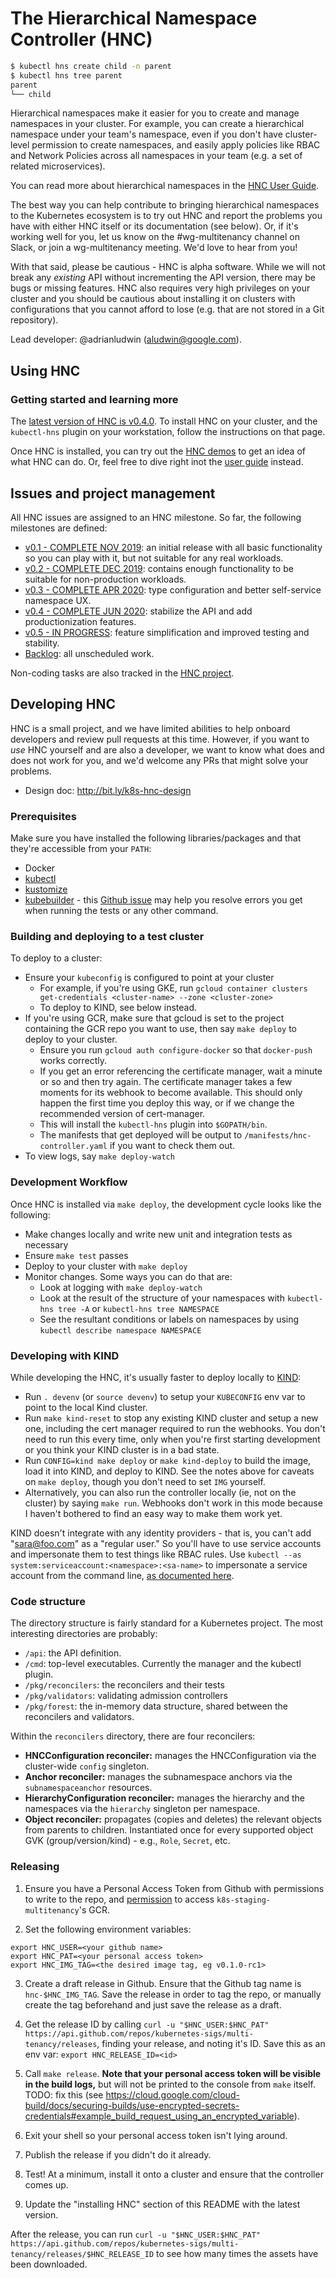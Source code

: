 # The Hierarchical Namespace Controller (HNC)

```bash
$ kubectl hns create child -n parent
$ kubectl hns tree parent
parent
└── child
```

Hierarchical namespaces make it easier for you to create and manage namespaces
in your cluster. For example, you can create a hierarchical namespace under your
team's namespace, even if you don't have cluster-level permission to create
namespaces, and easily apply policies like RBAC and Network Policies across all
namespaces in your team (e.g. a set of related microservices).

You can read more about hierarchical namespaces in the [HNC User
Guide](docs/user-guide).

The best way you can help contribute to bringing hierarchical namespaces to the
Kubernetes ecosystem is to try out HNC and report the problems you have with
either HNC itself or its documentation (see below). Or, if it's working well for
you, let us know on the \#wg-multitenancy channel on Slack, or join a
wg-multitenancy meeting. We'd love to hear from you!

With that said, please be cautious - HNC is alpha software. While we will not
break any _existing_ API without incrementing the API version, there may be bugs
or missing features. HNC also requires very high privileges on your cluster and
you should be cautious about installing it on clusters with configurations that
you cannot afford to lose (e.g. that are not stored in a Git repository).

Lead developer: @adrianludwin (aludwin@google.com).

## Using HNC

### Getting started and learning more

The [latest version of HNC is
v0.4.0](https://github.com/kubernetes-sigs/multi-tenancy/releases/tag/hnc-v0.4.0).
To install HNC on your cluster, and the `kubectl-hns` plugin on your
workstation, follow the instructions on that page.

Once HNC is installed, you can try out the [HNC
demos](https://docs.google.com/document/d/1tKQgtMSf0wfT3NOGQx9ExUQ-B8UkkdVZB6m4o3Zqn64)
to get an idea of what HNC can do. Or, feel free to dive right inot the [user
guide](docs/user-guide) instead.

## Issues and project management

All HNC issues are assigned to an HNC milestone. So far, the following
milestones are defined:

* [v0.1 - COMPLETE NOV 2019](https://github.com/kubernetes-sigs/multi-tenancy/milestone/7):
  an initial release with all basic functionality so you can play with it, but
  not suitable for any real workloads.
* [v0.2 - COMPLETE DEC 2019](https://github.com/kubernetes-sigs/multi-tenancy/milestone/8):
  contains enough functionality to be suitable for non-production workloads.
* [v0.3 - COMPLETE APR 2020](https://github.com/kubernetes-sigs/multi-tenancy/milestone/10):
  type configuration and better self-service namespace UX.
* [v0.4 - COMPLETE JUN 2020](https://github.com/kubernetes-sigs/multi-tenancy/milestone/11):
  stabilize the API and add productionization features.
* [v0.5 - IN PROGRESS](https://github.com/kubernetes-sigs/multi-tenancy/milestone/13):
  feature simplification and improved testing and stability.
* [Backlog](https://github.com/kubernetes-sigs/multi-tenancy/milestone/9):
  all unscheduled work.

Non-coding tasks are also tracked in the [HNC
project](https://github.com/kubernetes-sigs/multi-tenancy/projects/4).

## Developing HNC

HNC is a small project, and we have limited abilities to help onboard developers
and review pull requests at this time. However, if you want to *use* HNC
yourself and are also a developer, we want to know what does and does not work
for you, and we'd welcome any PRs that might solve your problems.

* Design doc: http://bit.ly/k8s-hnc-design

### Prerequisites

Make sure you have installed the following libraries/packages and that they're
accessible from your `PATH`:
  - Docker
  - [kubectl](https://kubernetes.io/docs/tasks/tools/install-kubectl/)
  - [kustomize](https://github.com/kubernetes-sigs/kustomize/blob/master/docs/INSTALL.md)
  - [kubebuilder](https://kubebuilder.io) - this [Github issue](https://github.com/kubernetes-sigs/controller-runtime/issues/90#issuecomment-494878527) may help you resolve errors you get when running the tests or any other command.

### Building and deploying to a test cluster

To deploy to a cluster:
  - Ensure your `kubeconfig` is configured to point at your cluster
    - For example, if you're using GKE, run `gcloud container clusters
      get-credentials <cluster-name> --zone <cluster-zone>`
    - To deploy to KIND, see below instead.
  - If you're using GCR, make sure that gcloud is set to the project containing
    the GCR repo you want to use, then say `make deploy` to deploy to your cluster.
    - Ensure you run `gcloud auth configure-docker` so that `docker-push` works
      correctly.
    - If you get an error referencing the certificate manager, wait a minute or
      so and then try again. The certificate manager takes a few moments for its
      webhook to become available. This should only happen the first time you
      deploy this way, or if we change the recommended version of cert-manager.
    - This will install the `kubectl-hns` plugin into `$GOPATH/bin`.
    - The manifests that get deployed will be output to
      `/manifests/hnc-controller.yaml` if you want to check them out.
  - To view logs, say `make deploy-watch`

### Development Workflow

Once HNC is installed via `make deploy`, the development cycle looks like the following:
  - Make changes locally and write new unit and integration tests as necessary
  - Ensure `make test` passes
  - Deploy to your cluster with `make deploy`
  - Monitor changes. Some ways you can do that are:
    - Look at logging with `make deploy-watch`
    - Look at the result of the structure of your namespaces with `kubectl-hns tree -A` or `kubectl-hns tree NAMESPACE`
    - See the resultant conditions or labels on namespaces by using `kubectl describe namespace NAMESPACE`

### Developing with KIND

While developing the HNC, it's usually faster to deploy locally to
[KIND](https://kind.sigs.k8s.io):

* Run `. devenv` (or `source devenv`) to setup your `KUBECONFIG` env var to
  point to the local Kind cluster.
* Run `make kind-reset` to stop any existing KIND cluster and setup a new one,
  including the cert manager required to run the webhooks. You don't need to run
  this every time, only when you're first starting development or you think your
  KIND cluster is in a bad state.
* Run `CONFIG=kind make deploy` or `make kind-deploy` to build the image, load
  it into KIND, and deploy to KIND. See the notes above for caveats on `make
  deploy`, though you don't need to set `IMG` yourself.
* Alternatively, you can also run the controller locally (ie, not on the
  cluster) by saying `make run`. Webhooks don't work in this mode because I
  haven't bothered to find an easy way to make them work yet.


KIND doesn't integrate with any identity providers - that is, you can't add
"sara@foo.com" as a "regular user." So you'll have to use service accounts and
impersonate them to test things like RBAC rules. Use `kubectl --as
system:serviceaccount:<namespace>:<sa-name>` to impersonate a service account
from the command line, [as documented
here](https://kubernetes.io/docs/reference/access-authn-authz/rbac/#referring-to-subjects).

### Code structure

The directory structure is fairly standard for a Kubernetes project. The most
interesting directories are probably:

* `/api`: the API definition.
* `/cmd`: top-level executables. Currently the manager and the kubectl plugin.
* `/pkg/reconcilers`: the reconcilers and their tests
* `/pkg/validators`: validating admission controllers
* `/pkg/forest`: the in-memory data structure, shared between the reconcilers
  and validators.

Within the `reconcilers` directory, there are four reconcilers:

* **HNCConfiguration reconciler:** manages the HNCConfiguration via the
  cluster-wide `config` singleton.
* **Anchor reconciler:** manages the subnamespace anchors via
  the `subnamespaceanchor` resources.
* **HierarchyConfiguration reconciler:** manages the hierarchy and the
  namespaces via the `hierarchy` singleton per namespace.
* **Object reconciler:** propagates (copies and deletes) the relevant objects
  from parents to children. Instantiated once for every supported object GVK
  (group/version/kind) - e.g., `Role`, `Secret`, etc.

### Releasing

1. Ensure you have a Personal Access Token from Github with permissions to write
   to the repo, and
   [permission](https://github.com/kubernetes/k8s.io/blob/master/groups/groups.yaml#L566)
   to access `k8s-staging-multitenancy`'s GCR.

2. Set the following environment variables:

```
export HNC_USER=<your github name>
export HNC_PAT=<your personal access token>
export HNC_IMG_TAG=<the desired image tag, eg v0.1.0-rc1>
```

3. Create a draft release in Github. Ensure that the Github tag name is
   `hnc-$HNC_IMG_TAG`. Save the release in order to tag the repo, or manually
   create the tag beforehand and just save the release as a draft.

4. Get the release ID by calling `curl -u "$HNC_USER:$HNC_PAT"
   https://api.github.com/repos/kubernetes-sigs/multi-tenancy/releases`, finding
   your release, and noting it's ID. Save this as an env var: `export
   HNC_RELEASE_ID=<id>`

5. Call `make release`. **Note that your personal access token will be visible
   in the build logs,** but will not be printed to the console from `make`
   itself.  TODO: fix this (see
   https://cloud.google.com/cloud-build/docs/securing-builds/use-encrypted-secrets-credentials#example_build_request_using_an_encrypted_variable).

6. Exit your shell so your personal access token isn't lying around.

7. Publish the release if you didn't do it already.

8. Test! At a minimum, install it onto a cluster and ensure that the controller
   comes up.

9. Update the "installing HNC" section of this README with the latest version.

After the release, you can run `curl -u "$HNC_USER:$HNC_PAT"
https://api.github.com/repos/kubernetes-sigs/multi-tenancy/releases/$HNC_RELEASE_ID`
to see how many times the assets have been downloaded.
